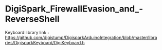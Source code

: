 # DigiSpark_FirewallEvasion_and_-ReverseShell

Keyboard library link : https://github.com/digistump/DigisparkArduinoIntegration/blob/master/libraries/DigisparkKeyboard/DigiKeyboard.h
